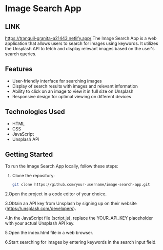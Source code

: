 

# Image Search App

## LINK
https://tranquil-granita-a21443.netlify.app/
The Image Search App is a web application that allows users to search for images using keywords. It utilizes the Unsplash API to fetch and display relevant images based on the user's search queries.

## Features

- User-friendly interface for searching images
- Display of search results with images and relevant information
- Ability to click on an image to view it in full size on Unsplash
- Responsive design for optimal viewing on different devices

## Technologies Used

- HTML
- CSS
- JavaScript
- Unsplash API

## Getting Started

To run the Image Search App locally, follow these steps:

1. Clone the repository:

   ```bash
   git clone https://github.com/your-username/image-search-app.git
   
2.Open the project in a code editor of your choice.

3.Obtain an API key from Unsplash by signing up on their website (https://unsplash.com/developers).

4.In the JavaScript file (script.js), replace the YOUR_API_KEY placeholder with your actual Unsplash API key.

5.Open the index.html file in a web browser.

6.Start searching for images by entering keywords in the search input field.
